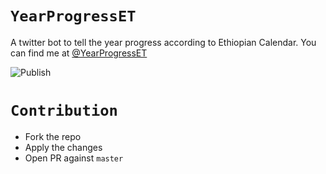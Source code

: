 # `YearProgressET`
A twitter bot to tell the year progress according to Ethiopian Calendar. You can find me at [@YearProgressET](https://twitter.com/yearprogresset)

![Publish](https://github.com/brookmg/YearProgressET/workflows/Publish/badge.svg?event=schedule)

# `Contribution` 
- Fork the repo
- Apply the changes
- Open PR against `master`
